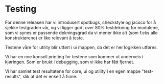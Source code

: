 # Testing


For denne releasen har vi introdusert spotbugs, checkstyle og jacoco for å
sjekke testgraden vår, og vi ligger godt over 80% testdekning for modulene, som vi synes er passende dekningsgrad
da vi mener ikke alt (som f.eks alle konstruktørene) er like relevant å teste.

Testene våre for utility blir utført i ui mappen, da det er her logikken
utføres.

Vi har en noe konsoll printing for testene som kommer ut underveis i kjøringen. 
Som er brukt i debugging, som vi ikke har fått fjernet. 

Vi har samlet test resultatene for core, ui og utility i en egen mappe "test-results", slik at det er enkelt å finne. 
